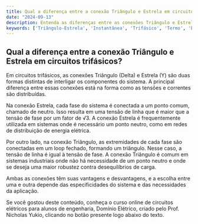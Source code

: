 ```yaml
---
title: Qual a diferença entre a conexão Triângulo e Estrela em circuitos trifásicos?
date: "2024-09-13"
description: Entenda as diferenças entre as conexões Triângulo e Estrela em circuitos trifásicos e suas aplicações.
keywords: ['Triângulo-Estrela', 'Instantânea', 'Trifásico', 'Termo', 'Equilibrado', 'Circuito', 'Equivalente']
---
```


## Qual a diferença entre a conexão Triângulo e Estrela em circuitos trifásicos?

Em circuitos trifásicos, as conexões Triângulo (Delta) e Estrela (Y) são duas formas distintas de interligar os componentes do sistema. A principal diferença entre essas conexões está na forma como as tensões e correntes são distribuídas.

Na conexão Estrela, cada fase do sistema é conectada a um ponto comum, chamado de neutro. Isso resulta em uma tensão de linha que é maior que a tensão de fase por um fator de √3. A conexão Estrela é frequentemente utilizada em sistemas onde é necessário um ponto neutro, como em redes de distribuição de energia elétrica.

Por outro lado, na conexão Triângulo, as extremidades de cada fase são conectadas em um loop fechado, formando um triângulo. Nesse caso, a tensão de linha é igual à tensão de fase. A conexão Triângulo é comum em sistemas industriais onde não há necessidade de um ponto neutro e onde se deseja uma maior robustez contra desequilíbrios de carga.

Ambas as conexões têm suas vantagens e desvantagens, e a escolha entre uma e outra depende das especificidades do sistema e das necessidades da aplicação.

Se você gostou deste conteúdo, conheça o curso online de circuitos elétricos para alunos de engenharia, Domínio Elétrico, criado pelo Prof. Nicholas Yukio, clicando no botão presente logo abaixo do texto.